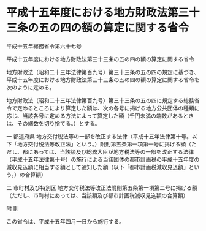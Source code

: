 # 平成十五年度における地方財政法第三十三条の五の四の額の算定に関する省令

平成十五年総務省令第六十七号

平成十五年度における地方財政法第三十三条の五の四の額の算定に関する省令

地方財政法（昭和二十三年法律第百九号）第三十三条の五の四の規定に基づき、平成十五年度における地方財政法第三十三条の五の四の額の算定に関する省令を次のように定める。

地方財政法（昭和二十三年法律第百九号）第三十三条の五の四に規定する総務省令で定めるところにより算定した額は、次の各号に掲げる地方公共団体の種類に応じ、当該各号に定める方法によって算定した額（千円未満の端数があるときは、その端数を切り捨てる。）とする。

一 都道府県 地方交付税法等の一部を改正する法律（平成十五年法律第十号。以下「地方交付税法等改正法」という。）附則第五条第一項第一号に掲げる額（ただし、都にあっては、当該額及び総務大臣が地方税法等の一部を改正する法律（平成十五年法律第十号）の施行による当該団体の都市計画税の平成十五年度の減収見込額に相当する額として通知した額（以下「都市計画税減収見込額」という。）の合算額）

二 市町村及び特別区 地方交付税法等改正法附則第五条第一項第二号に掲げる額（ただし、市町村にあっては、当該額及び都市計画税減収見込額の合算額）

附 則

この省令は、平成十五年四月一日から施行する。
